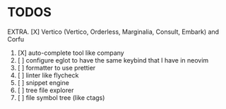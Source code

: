 # TODOS

EXTRA. [X] Vertico (Vertico, Orderless, Marginalia, Consult, Embark) and Corfu

1. [X] auto-complete tool like company
2. [ ] configure eglot to have the same keybind that I have in neovim
3. [ ] formatter to use prettier
4. [ ] linter like flycheck
5. [ ] snippet engine
6. [ ] tree file explorer
7. [ ] file symbol tree (like ctags)

<!--
;; TODOS #############################################################################################

; extra 1: How-to auto format on copy and paste
; extra 2: Highlight trailing lines and space

; X 1. Add witch-key
; X  1.1 See if General is needed
; X  1.2 Check out about Hydra

; X 2. Add no-littering

; X 3. Set variable-pitch font and ligatures
; X   3.1 https://github.com/tonsky/FiraCode/wiki/Emacs-instructions
; X   3.2 https://github.com/mickeynp/ligature.el

; 5. Minibuffer stuff like ivy, vertico, helm, etc

; 6. Add Wilfred/helpful and make relative remaps

; 7. Config global-hl-line-mode

; 8. Check out vertico, marginalia, consult, orderless, prescient

; 9. See Blink Search (former Snails) as an alternative to Telescope

; 10. Check aggressive-indent-mode for better indentation

; 13. Add undo tree support

; 14. Check out Emacs Awesome: The Programming section and below

; 15. Org Mode

; 16. Version Control - Git Magit

; 17. Flycheck (linter), Diff-hl-mode
-->
